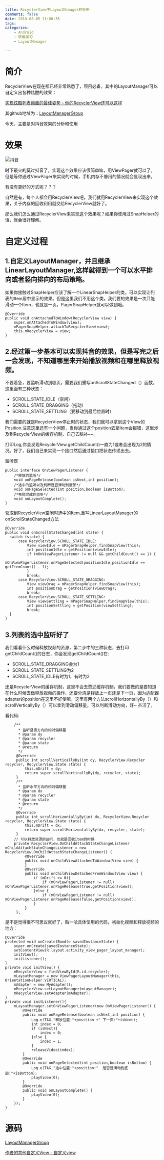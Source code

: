 ```yaml
---
title: RecyclerView中LayoutManager的妙用
comments: false
date: 2018-06-05 11:08:35
tags:
categories:
    - Android
    - 转载学习
    - LayoutManager

---
```


# 简介 #

RecyclerView在现在都已经非常熟悉了，项目必备，其中的LayoutManager可以自定义出各种炫酷的效果：

[实现炫酷列表动画的最佳姿势 - 你的RecyclerView还可以这样](https://www.jianshu.com/p/20f16a4b4630 "你的RecyclerView还可以这样-钉某人")

其github地址为：[LayoutManagerGroup](https://github.com/DingMouRen/LayoutManagerGroup)

今天，主要是对抖音效果的分析和使用

<!-- more -->

# 效果 #

![抖音](https://upload-images.jianshu.io/upload_images/4876639-50f91a8bb140ad3b.gif?imageMogr2/auto-orient/strip%7CimageView2/2/w/223 "抖音gif")

时下最火的莫过抖音了，实现这个效果应该很简单嘛，用ViewPager就可以了。但是等你通过ViewPager来实现的时候，手机内存不够用的情况就会显现出来。

有没有更好的方式呢？？？

自然是有，每个人都会用RecyclerView吧，我们就用RecyclerView来实现这个效果，关于内存的回收利用就交给RecyclerView就好了。

那么我们怎么通过RecyclerView来实现这个效果呢？如果你使用过SnapHelper的话，就会很好理解。

# 自定义过程 #

## 1.自定义LayoutManager，并且继承LinearLayoutManager,这样就得到一个可以水平排向或者竖向排向的布局策略。 ##

如果你接触过SnapHelper应该了解一个LinearSnapHelper的类，可以实现让列表的Item居中显示的效果。但是这里我们不用这个类，我们要的效果是一次只能滑动一个Item，也就是一页。PagerSnapHelper就可以做到哦。

    @Override
    public void onAttachedToWindow(RecyclerView view) {
        super.onAttachedToWindow(view);
        mPagerSnapHelper.attachToRecyclerView(view);
        this.mRecyclerView = view;
    }

## 2.经过第一步基本可以实现抖音的效果，但是写完之后一会发现，不知道哪里来开始播放视频和在哪里释放视频。 ##

不要着急，要监听滑动到哪页，需要我们重写onScrollStateChanged（）函数，这里面有三种状态：

- SCROLL_STATE_IDLE（空闲）
- SCROLL_STATE_DRAGGING（拖动）
- SCROLL_STATE_SETTLING（要移动到最后位置时）

我们需要的就是RecyclerView停止时的状态，我们就可以拿到这个View的Position.注意这里还有一个问题，当你通过这个position去拿Item会报错，这里涉及到RecyclerView的缓存机制，自己去脑补~~。

打印Log,你会发现RecyclerView.getChildCount()一直为1或者会出现为2的情况。好了，我们自己来实现一个接口然后通过接口把状态传递出去。

监听器

    public interface OnViewPagerListener {
        /*释放的监听*/
        void onPageRelease(boolean isNext,int position);
        /*选中的监听以及判断是否滑动到底部*/
        void onPageSelected(int position,boolean isBottom);
        /*布局完成的监听*/
        void onLayoutComplete();
    }

获取到RecyclerView空闲时选中的Item,重写LinearLayoutManager的onScrollStateChanged方法

    @Override
    public void onScrollStateChanged(int state) {
      switch (state) {
          case RecyclerView.SCROLL_STATE_IDLE:
              View viewIdle = mPagerSnapHelper.findSnapView(this);
              int positionIdle = getPosition(viewIdle);
              if (mOnViewPagerListener != null && getChildCount() == 1) {
                  mOnViewPagerListener.onPageSelected(positionIdle,positionIdle == getItemCount() - 1);
              }
              break;
          case RecyclerView.SCROLL_STATE_DRAGGING:
              View viewDrag = mPagerSnapHelper.findSnapView(this);
              int positionDrag = getPosition(viewDrag);
              break;
          case RecyclerView.SCROLL_STATE_SETTLING:
              View viewSettling = mPagerSnapHelper.findSnapView(this);
              int positionSettling = getPosition(viewSettling);
              break;
      }
    }

## 3.列表的选中监听好了 ##

我们看看什么时候释放视频的资源，第二步中的三种状态，去打印getChildCount()的日志，你会发现getChildCount()在: 

- SCROLL_STATE_DRAGGING会为1
- SCROLL_STATE_SETTLING为2
- SCROLL_STATE_IDLE有时为1，有时为2

还是RecyclerView的缓存机制，这里不会去赘述缓存机制，我们要做的是要知道在什么时候去做释放视频的操作，还要分清是释放上一页还是下一页，因为适配器adapter的position在这里不好使嘛，这里有两个方法scrollHorizontallyBy（）和scrollVerticallyBy（）可以拿到滑动偏移量，可以判断滑动方向，好~ 齐活了。

看代码:

        /**
          * 监听竖直方向的相对偏移量
          * @param dy
          * @param recycler
          * @param state
          * @return
          */
         @Override
         public int scrollVerticallyBy(int dy, RecyclerView.Recycler recycler, RecyclerView.State state) {
             this.mDrift = dy;
             return super.scrollVerticallyBy(dy, recycler, state);
         }
         /**
          * 监听水平方向的相对偏移量
          * @param dx
          * @param recycler
          * @param state
          * @return
          */
         @Override
         public int scrollHorizontallyBy(int dx, RecyclerView.Recycler recycler, RecyclerView.State state) {
             this.mDrift = dx;
             return super.scrollHorizontallyBy(dx, recycler, state);
         }
        // 可以释放资源的监听，也就是回收Item的时候
        private RecyclerView.OnChildAttachStateChangeListener mChildAttachStateChangeListener = new RecyclerView.OnChildAttachStateChangeListener() {
             @Override
             public void onChildViewAttachedToWindow(View view) {
             }
             @Override
             public void onChildViewDetachedFromWindow(View view) {
                 if (mDrift >= 0){
                     if (mOnViewPagerListener != null) mOnViewPagerListener.onPageRelease(true,getPosition(view));
                 }else {
                     if (mOnViewPagerListener != null) mOnViewPagerListener.onPageRelease(false,getPosition(view));
                 }
             }
         };

是不是觉得很不可思议就好了，贴一哈具体使用的代码，初始化视频和释放视频的地方：

    @Override
    protected void onCreate(Bundle savedInstanceState) {
        super.onCreate(savedInstanceState);
        setContentView(R.layout.activity_view_pager_layout_manager);
        initView();
        initListener();
    }
    private void initView() {
        mRecyclerView = findViewById(R.id.recycler);
        mLayoutManager = new ViewPagerLayoutManager(this, OrientationHelper.VERTICAL);
        mAdapter = new MyAdapter();
        mRecyclerView.setLayoutManager(mLayoutManager);
        mRecyclerView.setAdapter(mAdapter);
    }
    private void initListener(){
        mLayoutManager.setOnViewPagerListener(new OnViewPagerListener() {
            @Override
            public void onPageRelease(boolean isNext,int position) {
                Log.e(TAG,"释放位置:"+position +" 下一页:"+isNext);
                int index = 0;
                if (isNext){
                    index = 0;
                }else {
                    index = 1;
                }
                releaseVideo(index);
            }
            @Override
            public void onPageSelected(int position,boolean isBottom) {
                Log.e(TAG,"选中位置:"+position+"  是否是滑动到底部:"+isBottom);
                playVideo(0);
            }
            @Override
            public void onLayoutComplete() {
                playVideo(0);
            }
        });
    }

# 源码 #

[LayoutManagerGroup](https://github.com/DingMouRen/LayoutManagerGroup "各种LayoutManager定制的效果")


[作者的其他自定义View - 自定义view](https://www.jianshu.com/nb/25316846)